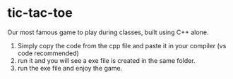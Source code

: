 # tic-tac-toe
Our most famous game to play during classes, built using C++ alone.

1. Simply copy the code from the cpp file and paste it in your compiler (vs code recommended)
2. run it and you will see a exe file is created in the same folder.
3. run the exe file and enjoy the game.
